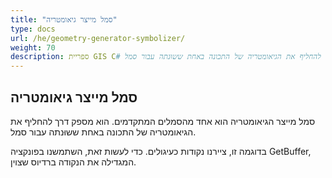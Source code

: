 ```yaml
---
title: "סמל מייצר גיאומטריה"
type: docs
url: /he/geometry-generator-symbolizer/
weight: 70
description: ספריית GIS C# תומכת בסמל מייצר גיאומטריה המספקת דרך להחליף את הגיאומטריה של התכונה באחת ששוּנתה עבור סמל.
---
```


## **סמל מייצר גיאומטריה**
סמל מייצר הגיאומטריה הוא אחד מהסמלים המתקדמים. הוא מספק דרך להחליף את הגיאומטריה של התכונה באחת ששוּנתה עבור סמל.

בדוגמה זו, ציירנו נקודות כעיגולים. כדי לעשות זאת, השתמשנו בפונקציה GetBuffer, המגדילה את הנקודה ברדיוס שצוין.
